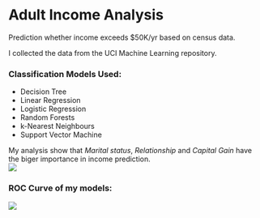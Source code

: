 # Adult Income Analysis
Prediction whether income exceeds $50K/yr based on census data. 

I collected the data from the UCI Machine Learning repository.

### Classification Models Used:

* Decision Tree
* Linear Regression
* Logistic Regression
* Random Forests
* k-Nearest Neighbours
* Support Vector Machine

My analysis show that *Marital status*, *Relationship* and *Capital Gain* have the biger importance in income prediction.<br>
![](https://github.com/axrozwadowska/Adult_Income_Analysis/blob/master/images/wordcloud.png)

### ROC Curve of my models: 
![](https://github.com/axrozwadowska/Adult_Income_Analysis/blob/master/images/ROC.png)
